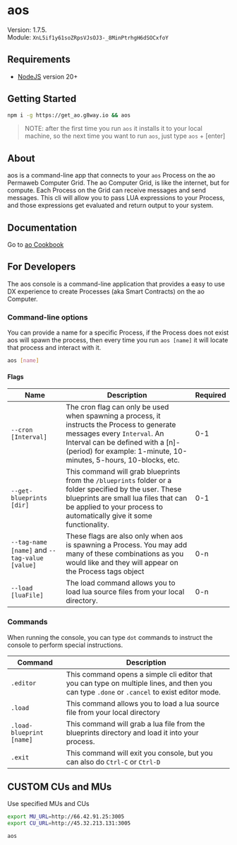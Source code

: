 # aos

Version: 1.7.5.            
Module: `XnL5if1y61soZRpsVJsOJ3-_8MinPtrhgH6dSOCxfoY`

## Requirements

* [NodeJS](https://nodejs.org) version 20+

## Getting Started

```sh
npm i -g https://get_ao.g8way.io && aos
```

> NOTE: after the first time you run `aos` it installs it to your local machine, so the next time you want to run `aos`, just type `aos` + [enter]

## About

aos is a command-line app that connects to your `aos` Process on the ao Permaweb Computer Grid. The ao Computer Grid, is like the internet, but for compute. Each Process on the Grid can receive messages and send messages. This cli will allow you to pass LUA expressions to your Process, and those expressions get evaluated and return output to your system.  

## Documentation

Go to [ao Cookbook](https://cookbook_ao.g8way.io)

## For Developers

The aos console is a command-line application that provides a easy to use DX experience to create Processes (aka Smart Contracts) on the ao Computer.

### Command-line options

You can provide a name for a specific Process, if the Process does not exist aos will spawn the process, then every time you run `aos [name]` it will locate that process and interact with it.

```sh
aos [name]
```

#### Flags

| Name | Description | Required |
| ---- | ---------  | ------- |
| `--cron [Interval]` | The cron flag can only be used when spawning a process, it instructs the Process to generate messages every `Interval`. An Interval can be defined with a [n]-(period) for example: 1-minute, 10-minutes, 5-hours, 10-blocks, etc. | 0-1 |
| `--get-blueprints [dir]` | This command will grab blueprints from the `/blueprints` folder or a folder specified by the user. These blueprints are small lua files that can be applied to your process to automatically give it some functionality. | 0-1 |
| `--tag-name [name]` and `--tag-value [value]` | These flags are also only when aos is spawning a Process. You may add many of these combinations as you would like and they will appear on the Process tags object | 0-n |
| `--load [luaFile]` | The load command allows you to load lua source files from your local directory. | 0-n |

### Commands

When running the console, you can type `dot` commands to instruct the console to perform special instructions.

| Command | Description |
| ------- | ---------- |
| `.editor` | This command opens a simple cli editor that you can type on multiple lines, and then you can type `.done` or `.cancel` to exist editor mode. |
| `.load` | This command allows you to load a lua source file from your local directory |
| `.load-blueprint [name]` | This command will grab a lua file from the blueprints directory and load it into your process. |
| `.exit` | This command will exit you console, but you can also do `Ctrl-C` or `Ctrl-D` |

## CUSTOM CUs and MUs

Use specified MUs and CUs

```sh
export MU_URL=http://66.42.91.25:3005
export CU_URL=http://45.32.213.131:3005

aos
```